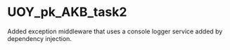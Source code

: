# UOY_pk_AKB_task2

Added exception middleware that uses a console logger service added by dependency injection.